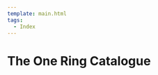 ```yaml
---
template: main.html
tags:
  - Index
---
```


# The One Ring Catalogue

<!-- material/tags { scope: true } -->